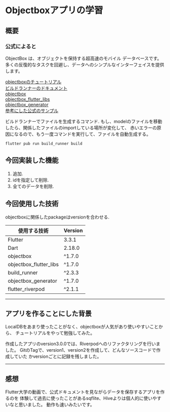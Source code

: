 # Objectboxアプリの学習
## 概要
### 公式によると
ObjectBox は、オブジェクトを保持する超高速のモバイル データベースです。
多くの反復的なタスクを回避し、データへのシンプルなインターフェイスを提供します。

[objectboxのチュートリアル](https://docs.objectbox.io/getting-started)<br>
[ビルドランナーのドキュメント](https://pub.dev/packages/build_runner)<br>
[objectbox](https://pub.dev/packages/objectbox)<br>
[objectbox_flutter_libs](https://pub.dev/packages/objectbox_flutter_libs)<br>
[objectbox_generator](https://pub.dev/packages/objectbox_generator)<br>
[参考にした公式のサンプル](https://github.com/objectbox/objectbox-dart/tree/main/objectbox/example/flutter/event_management_tutorial/event_manager)<br>

ビルドランナーでファイルを生成するコマンド.
もし、modelのファイルを移動したら、関係したファイルのimportしている場所が変化して、
赤いエラーの原因になるので、もう一度コマンドを実行して、ファイルを自動生成する。
```
flutter pub run build_runner build
```

## 今回実装した機能
1. 追加.
2. idを指定して削除.
3. 全てのデータを削除.

## 今回使用した技術
objectboxに関係したpackageはversionを合わせる.

| 使用する技術 |  Version |
|--------------|----------|
|Flutter       |3.3.1     |
|Dart          |2.18.0    |
|objectbox          |^1.7.0    |
|objectbox_flutter_libs |^1.7.0    |
|build_runner          |^2.3.3    |
|objectbox_generator |^1.7.0     |
|flutter_riverpod |^2.1.1     |

-----

## アプリを作ることにした背景
LocalDBをあまり使ったことがなく、objectboxが人気があり使いやすいことから、
チュートリアルをやって勉強してみた。

作成したアプリのversion3.0.0では、Riverpodへのリファクタリングを行いました。
GitのTagで、version1、version2を作成して、どんなソースコードで作成していた
かversionごとに記録を残しました。

--------
## 感想
Flutter大学の動画で、公式ドキュメントを見ながらデータを保存するアプリを作るのを
体験して過去に使ったことがあるsqflite、Hiveよりは個人的に使いやすいなと思いました。
動作も速いみたいです。
